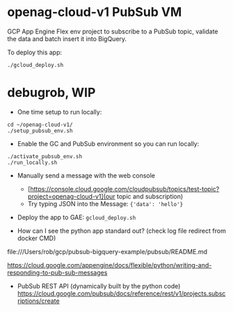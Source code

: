 # openag-cloud-v1 PubSub VM
GCP App Engine Flex env project to subscribe to a PubSub topic, validate the data and batch insert it into BigQuery.

To deploy this app:

    ./gcloud_deploy.sh

# debugrob, WIP
* One time setup to run locally:
```
cd ~/openag-cloud-v1/
./setup_pubsub_env.sh
```

* Enable the GC and PubSub environment so you can run locally:
```
./activate_pubsub_env.sh
./run_locally.sh
```

* Manually send a message with the web console
  * [https://console.cloud.google.com/cloudpubsub/topics/test-topic?project=openag-cloud-v1](our topic and subscription)
  * Try typing JSON into the Message: `{'data': 'hello'}`


* Deploy the app to GAE: `gcloud_deploy.sh`
* How can I see the python app standard out?  (check log file redirect from docker CMD)

file:///Users/rob/gcp/pubsub-bigquery-example/pubsub/README.md

https://cloud.google.com/appengine/docs/flexible/python/writing-and-responding-to-pub-sub-messages

* PubSub REST API (dynamically built by the python code)
https://cloud.google.com/pubsub/docs/reference/rest/v1/projects.subscriptions/create


